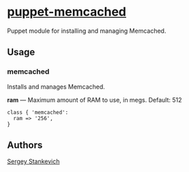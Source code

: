 [puppet-memcached](https://github.com/stankevich/puppet-memcached)
======

Puppet module for installing and managing Memcached.

## Usage

### memcached

Installs and manages Memcached.

**ram** — Maximum amount of RAM to use, in megs. Default: 512

    class { 'memcached':
      ram => '256',
    }

## Authors

[Sergey Stankevich](https://github.com/stankevich)

